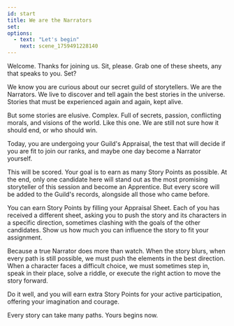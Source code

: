 ```yaml
---
id: start
title: We are the Narrators
set:
options:
  - text: "Let's begin"
    next: scene_1759491228140
---
```


Welcome. Thanks for joining us. Sit, please.
Grab one of these sheets, any that speaks to you. 
Set?

We know you are curious about our secret guild of storytellers. 
We are the Narrators.
We live to discover and tell again the best stories in the universe.
Stories that must be experienced again and again, kept alive.

But some stories are elusive. Complex.
Full of secrets, passion, conflicting morals, and visions of the world.
Like this one.
We are still not sure how it should end, or who should win.

Today, you are undergoing your Guild's Appraisal, the test that will decide if you are fit to join our ranks, and maybe one day become a Narrator yourself.

This will be scored.
Your goal is to earn as many Story Points as possible.
At the end, only one candidate here will stand out as the most promising storyteller of this session and become an Apprentice.
But every score will be added to the Guild's records, alongside all those who came before.

You can earn Story Points by filling your Appraisal Sheet.
Each of you has received a different sheet, asking you to push the story and its characters in a specific direction, sometimes clashing with the goals of the other candidates.
Show us how much you can influence the story to fit your assignment.

Because a true Narrator does more than watch.
When the story blurs, when every path is still possible, we must push the elements in the best direction.
When a character faces a difficult choice, we must sometimes step in, speak in their place, solve a riddle, or execute the right action to move the story forward.

Do it well, and you will earn extra Story Points for your active participation, offering your imagination and courage.

Every story can take many paths.
Yours begins now.